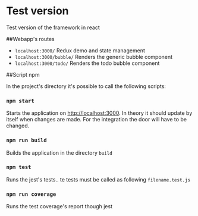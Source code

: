 # Test version

Test version of the framework in react

##Webapp's routes
-  `localhost:3000/` Redux demo and state management
-  `localhost:3000/bubble/` Renders the generic bubble component
-  `localhost:3000/todo/` Renders the todo bubble component


##Script npm

In the project's directory it's possible to call the following scripts:

### `npm start`

Starts the application on [http://localhost:3000](http://localhost:3000).
In theory it should update by itself when changes are made.
For the integration the door will have to be changed.


### `npm run build`

Builds the application in the directory `build`


### `npm test`

Runs the jest's tests.. te tests must be called as following `filename.test.js`

### `npm run coverage`

Runs the test coverage's report though jest
